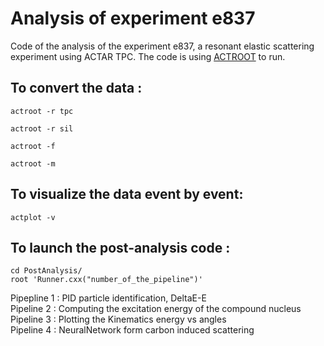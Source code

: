 # Analysis of experiment e837
Code of the analysis of the experiment e837, a resonant elastic scattering experiment using ACTAR TPC. The code is using [ACTROOT](https://github.com/loopset/ActRootV2.git) to run.

## To convert the data : 

```
actroot -r tpc
```
```
actroot -r sil
```
```
actroot -f
```
```
actroot -m
```

## To visualize the data event by event: 
```
actplot -v
```

## To launch the post-analysis code : 
```
cd PostAnalysis/
root 'Runner.cxx("number_of_the_pipeline")'
```
Pipepline 1 : PID particle identification, DeltaE-E  
Pipeline 2 : Computing the excitation energy of the compound nucleus   
Pipeline 3 : Plotting the Kinematics energy vs angles  
Pipeline 4 : NeuralNetwork form carbon induced scattering 

